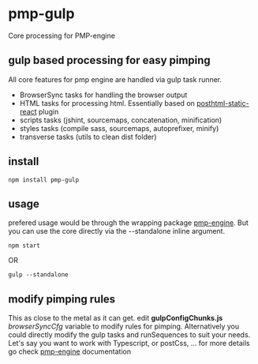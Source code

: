 # pmp-gulp
Core processing for PMP-engine

## gulp based processing for easy pimping
All core features for pmp engine are handled via gulp task runner.
* BrowserSync tasks for handling the browser output
* HTML tasks for processing html. Essentially based on [posthtml-static-react](https://github.com/rasmusfl0e/posthtml-static-react) plugin
* scripts tasks (jshint, sourcemaps, concatenation, minification)
* styles tasks (compile sass, sourcemaps, autoprefixer, minify)
* transverse tasks (utils to clean dist folder)

## install
```console
npm install pmp-gulp
```

## usage
prefered usage would be through the wrapping package [pmp-engine](https://github.com/kairos666/pmp-engine). But you can use the core directly via the --standalone inline argument.
```console
npm start
```
OR
```console
gulp --standalone
```

## modify pimping rules
This as close to the metal as it can get.
edit **gulpConfigChunks.js** *browserSyncCfg* variable to modify rules for pimping. 
Alternatively you could directly modify the gulp tasks and runSequences to suit your needs. Let's say you want to work with Typescript, or postCss, ...
for more details go check [pmp-engine](https://github.com/kairos666/pmp-engine) documentation
